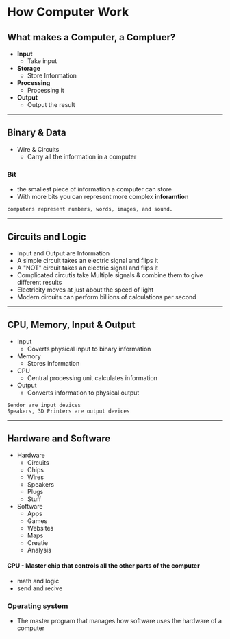 # How Computer Work

## What makes a Computer, a Comptuer?
- **Input**
  - Take input
- **Storage**
  - Store Information
- **Processing**
  - Processing it
- **Output**
  - Output the result

***

## Binary & Data
- Wire & Circuits
  - Carry all the information in a computer

### Bit
- the smallest piece of information a computer can store
- With more bits you can represent more complex **inforamtion**

```
computers represent numbers, words, images, and sound.
```

***

## Circuits and Logic
- Input and Output are Information
- A simple circuit takes an electric signal and flips it
- A "NOT" circuit takes an electric signal and flips it
- Complicated circutis take Multiple signals & combine them to give different results
- Electricity moves at just about the speed of light
- Modern circuits can perform billions of calculations per second

***

## CPU, Memory, Input & Output
- Input
  - Coverts physical input to binary information
- Memory
  - Stores information
- CPU
  - Central processing unit calculates information
- Output
  - Converts information to physical output
 
```
Sendor are input devices
Speakers, 3D Printers are output devices
```

***

## Hardware and Software
- Hardware
  - Circuits
  - Chips
  - Wires
  - Speakers
  - Plugs
  - Stuff
- Software
  - Apps
  - Games
  - Websites
  - Maps
  - Creatie
  - Analysis

#### CPU - Master chip that controls all the other parts of the computer
 - math and logic
 - send and recive
 
### Operating system
- The master program that manages how software uses the hardware of a computer
